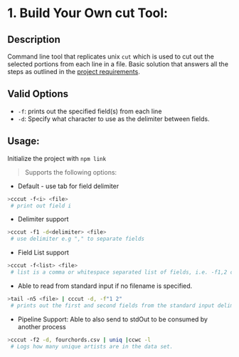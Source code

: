 # 1. Build Your Own cut Tool:

## Description

Command line tool that replicates unix `cut` which is used to cut out the selected portions from each line in a file. Basic solution that answers all the steps as outlined in the [project requirements](https://codingchallenges.fyi/challenges/challenge-cut/).

## Valid Options

- `-f`: prints out the specified field(s) from each line
- `-d`: Specify what character to use as the delimiter between fields. 

## Usage:

Initialize the project with `npm link`

> Supports the following options:
- Default - use tab for field delimiter
```bash
>cccut -f<i> <file>
 # print out field i
```

- Delimiter support
```bash
>cccut -f1 -d<delimiter> <file>
 # use delimiter e.g "," to separate fields
```

- Field List support
```bash
>cccut -f<list> <file>
 # list is a comma or whitespace separated list of fields, i.e. -f1,2 or -f“1 2”
```

- Able to read from standard input if no filename is specified.

```bash
>tail -n5 <file> | cccut -d, -f"1 2"
 # prints out the first and second fields from the standard input delimited by ","
```

- Pipeline Support: Able to also send to stdOut to be consumed by another process

```bash
>cccut -f2 -d, fourchords.csv | uniq |ccwc -l
 # Logs how many unique artists are in the data set. 
```